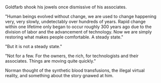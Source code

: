 Goldfarb shook his jowels once dismissive of his associates.

"Human beings evolved without change, we are used to change happening very, very slowly, undetectably over hundreds of years. Rapid change within one lifetime only began to occur roughly 300 years ago due to the division of labor and the advancement of technology. Now we are simply restoring what makes people comfortable. A steady state."

"But it is not a steady state."

"Not for a few. For the owners, the rich, for technologists and their associates. Things are moving quite quickly."

Norman thought of the synthetic blood transfusions, the illegal virtual reality, and something about the story gnawed at him. 
